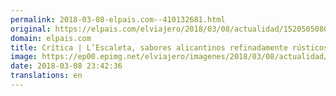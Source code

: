 ```yaml
---
permalink: 2018-03-08-elpais.com--410132681.html
original: https://elpais.com/elviajero/2018/03/08/actualidad/1520505080_055896.html#?ref=rss&format=simple&link=link
domain: elpais.com
title: Crítica | L’Escaleta, sabores alicantinos refinadamente rústicos
image: https://ep00.epimg.net/elviajero/imagenes/2018/03/08/actualidad/1520505080_055896_1520512283_rrss_normal.jpg
date: 2018-03-08 23:42:36
translations: en
---
```


